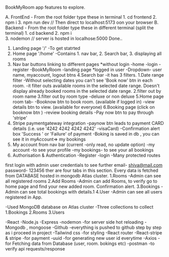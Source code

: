 BookMyRoom app features to explore.
<!-- Run the App -->
A. FrontEnd -       From the root folder type these in terminal
    1.  cd frontend
    2.  npm i
    3.  npm run dev 
    // Then direct to localhost:5173 oon your browser
B. Backend -        From the root folder type these in different terminal (split the terminal)
    1.  cd backend
    2.  npm i   
    3.  nodemon
    // server is hosted in localhose:5000
Done..


<!-- Normal user -->
1. Landing page
'/'     -To get statrted
2. Home page
'/home' -Contains 1. nav bar, 2. Search bar, 3. displaying all rooms
3. Nav bar 
    buttons linking to different pages
    *without login
    -home
    -login
    -register
    -BookMyRoom         -landing page
    *logged in user
    -Dropdown- user name, myaccount, logout btns
4.Search bar    -it has 3 filters. 
    1.Date range filter 
    -Without selecting dates you can't see 'Book now' btn in each room.
    -it filter outs available rooms in the selected date range. Doesn't display already booked rooms in the selected date range.
    2.filter out by room name
    3.filter out by room type -deluxe or non deluxe
5.Home page room tab-
    -Booknow btn to book room. (available if logged in)
    -view details btn to view. (available for everyone)
6.Booking page (click on booknow btn  )
    -review booking details
    -Pay now btn to pay through 'stripe'
7. Stripe paymentgateway integration
    -paynow btn leads to payment CARD details (i.e. use '4242 4242 4242 4242' -visaCard)
    -Confirmation alert box 'Success ' or 'Failure' of payment
    -Boking is saved in db , you can see it in myAccount=> my bookings
8. My account from nav bar (current -only read, no update option)
    -my account -to see your profile
    -my bookings- to see your all bookings
9. Authorisation & Authentication
    -Register
    -login
    -Many protected routes

<!-- Admin user -->
first login with admin user credentials to see further
    email-      shiva@mail.com
    password-   123456
ther are four tabs in this section. Every data is fetched from DATABASE hosted in mongodb Atlas cluster.
1.Rooms     -Admin can see all registered rooms 
2.Add Rooms -Admin can add Rooms, to verify go to home page and find your new added room. Confirmation alert.
3.Bookings  -Admin can see total bookings with details.1
4.User      -Admin can see all users registered in App.

<!-- Others -->
-Used MongoDB database on Atlas cluster
-Three collections to collect 
    1.Bookings
    2.Rooms
    3.Users

<!-- Learnings/Skills/TYechnologies  -->
-React
-Node.js
-Express
-nodemon    -for server side hot reloading
-Mongodb , mongoose
-Github     -everything is pushed to github step by step as i proceed in project
-Tailwind css   -for styling
-React router
-React-stripe & stripe  -for payment
-uuid   -for generating new user id everytime
-Axios  -for Fetching data from Database (user, room. bokings etc) 
-postman    -to verify api requests/response








